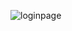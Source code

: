 
![loginpage](https://github.com/GauravNandedkar123/Mark1/assets/130847216/1a2d2f4a-b1b3-46e8-9d64-198f23e4f11d)
